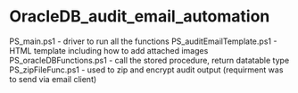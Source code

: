 # OracleDB_audit_email_automation

PS_main.ps1 - driver to run all the functions 
PS_auditEmailTemplate.ps1 - HTML template including how to add attached images
PS_oracleDBFunctions.ps1 - call the stored procedure, return datatable type
PS_zipFileFunc.ps1 - used to zip and encrypt audit output (requirment was to send via email client)
